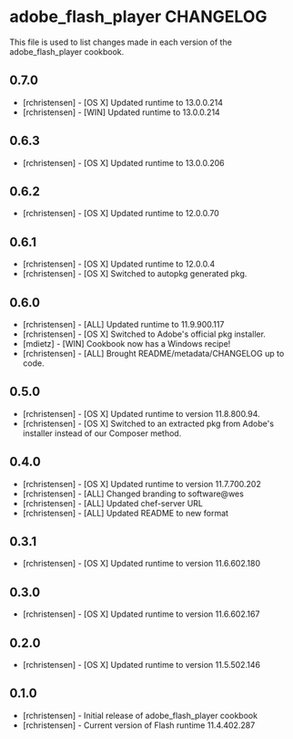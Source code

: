 adobe_flash_player CHANGELOG
============================

This file is used to list changes made in each version of the adobe_flash_player cookbook.

0.7.0
-----
- [rchristensen] - [OS X] Updated runtime to 13.0.0.214
- [rchristensen] - [WIN] Updated runtime to 13.0.0.214

0.6.3
-----
- [rchristensen] - [OS X] Updated runtime to 13.0.0.206

0.6.2
-----
- [rchristensen] - [OS X] Updated runtime to 12.0.0.70

0.6.1
-----
- [rchristensen] - [OS X] Updated runtime to 12.0.0.4
- [rchristensen] - [OS X] Switched to autopkg generated pkg.

0.6.0
-----
- [rchristensen] - [ALL] Updated runtime to 11.9.900.117
- [rchristensen] - [OS X] Switched to Adobe's official pkg installer.
- [mdietz] - [WIN] Cookbook now has a Windows recipe!
- [rchristensen] - [ALL] Brought README/metadata/CHANGELOG up to code.

0.5.0
-----
- [rchristensen] - [OS X] Updated runtime to version 11.8.800.94.
- [rchristensen] - [OS X] Switched to an extracted pkg from Adobe's installer instead of our Composer method.

0.4.0
-----
- [rchristensen] - [OS X] Updated runtime to version 11.7.700.202
- [rchristensen] - [ALL] Changed branding to software@wes
- [rchristensen] - [ALL] Updated chef-server URL
- [rchristensen] - [ALL] Updated README to new format

0.3.1
-----
- [rchristensen] - [OS X] Updated runtime to version 11.6.602.180

0.3.0
-----
- [rchristensen] - [OS X] Updated runtime to version 11.6.602.167

0.2.0
-----
- [rchristensen] - [OS X] Updated runtime to version 11.5.502.146

0.1.0
-----
- [rchristensen] - Initial release of adobe_flash_player cookbook
- [rchristensen] - Current version of Flash runtime 11.4.402.287 